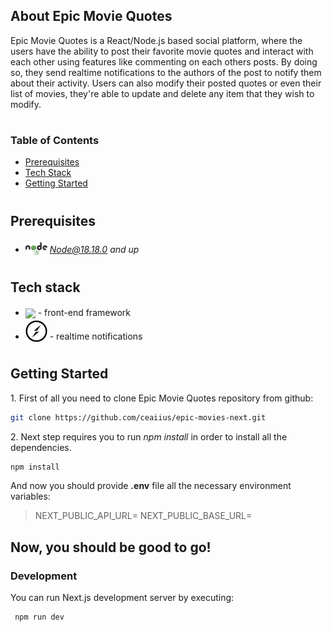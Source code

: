 
## About Epic Movie Quotes

 

Epic Movie Quotes is a React/Node.js based social platform, where the users have the ability to post their favorite movie quotes and interact with each other using features like commenting on each others posts.
By doing so, they send realtime notifications to the authors of the post to notify them about their activity. Users can also modify their posted quotes or even their list of movies, they're able to update and delete any item that they wish to modify. 

#
### Table of Contents

* [Prerequisites](#prerequisites)
* [Tech Stack](#tech-stack)
* [Getting Started](#getting-started)

#

## Prerequisites

* <img src="./assets/node.png" width="35" style="position: relative; top: 4px" /> *Node@18.18.0 and up*

#

## Tech stack
* <img src="./assets/next.avif" width="35" style="position: relative; top: 4px" /> - front-end framework
* <img src="./assets/socket.png" width="35" style="position: relative; top: 4px" /> - realtime notifications

#

## Getting Started

1\. First of all you need to clone Epic Movie Quotes repository from github:
```sh
git clone https://github.com/ceaiius/epic-movies-next.git
```

2\. Next step requires you to run *npm install* in order to install all the dependencies.
```sh
npm install
```

And now you should provide **.env** file all the necessary environment variables:


>NEXT_PUBLIC_API_URL=
>NEXT_PUBLIC_BASE_URL=

## Now, you should be good to go!

### Development

You can run Next.js development server by executing: 

```sh
 npm run dev
```
